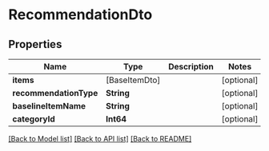 # RecommendationDto

## Properties
Name | Type | Description | Notes
------------ | ------------- | ------------- | -------------
**items** | [BaseItemDto] |  | [optional] 
**recommendationType** | **String** |  | [optional] 
**baselineItemName** | **String** |  | [optional] 
**categoryId** | **Int64** |  | [optional] 

[[Back to Model list]](../README.md#documentation-for-models) [[Back to API list]](../README.md#documentation-for-api-endpoints) [[Back to README]](../README.md)


